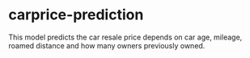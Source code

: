 # carprice-prediction
This model predicts the car resale price depends on car age, mileage, roamed distance and how many owners previously owned. 
